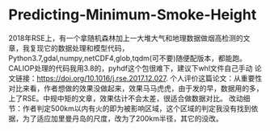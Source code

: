 # Predicting-Minimum-Smoke-Height
2018年RSE上，有一个拿随机森林加上一大堆大气和地理数据做烟高检测的文章，我复现它的数据处理和模型代码，Python3.7,gdal,numpy,netCDF4,glob,tqdm(可不要)随便配版本，都能跑。
CALIOP处理的代码我用3.8的，pyhdf这个包很难下，建议下whl文件自己手动
论文链接：https://doi.org/10.1016/j.rse.2017.12.027.
个人评价这篇论文：从重要性对比来看，作者想做的效果没做起来，效果马马虎虎，由于发的早，数据用的多，上了RSE。中规中矩的文章，效果估计不会太差，很适合做数据对比。
改动细节：作者判定500km以内有火的即为被影响区域，这个区域的判定我没有找到依据，为了适应加里曼丹岛的尺度，改为了200km半径，其它的没改。
